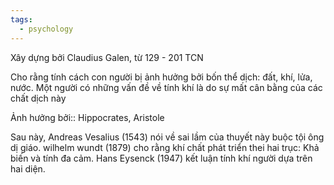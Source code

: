 ```yaml
---
tags:
  - psychology
---
```

Xây dựng bởi Claudius Galen, từ 129 - 201 TCN

Cho rằng tính cách con người bị ảnh hưởng bởi bốn thể dịch: đất, khí, lửa, nước. Một người có những vấn đề về tính khí là do sự mất cân bằng của các chất dịch này

Ảnh hưởng bởi:: Hippocrates, Aristole

Sau này, Andreas Vesalius (1543) nói về sai lầm của thuyết này buộc tội ông dị giáo. wilhelm wundt (1879) cho rằng khí chất phát triển thei hai trục: Khả biến và tính đa cảm. Hans Eysenck (1947) kết luận tính khí người dựa trên hai diện. 

